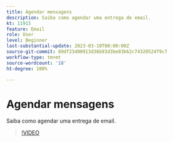 ```yaml
---
title: Agendar mensagens
description: Saiba como agendar uma entrega de email.
kt: 11915
feature: Email
role: User
level: Beginner
last-substantial-update: 2023-03-10T00:00:00Z
source-git-commit: 89df23d00913d36b93d3be03b62c74320524f9c7
workflow-type: tm+mt
source-wordcount: '18'
ht-degree: 100%

---
```



# Agendar mensagens

Saiba como agendar uma entrega de email.

>[!VIDEO](https://video.tv.adobe.com/v/3415919/?quality=12&learn=on)

